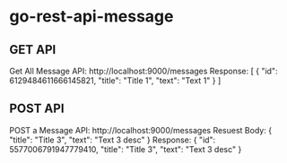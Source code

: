 # go-rest-api-message

## GET API
Get All Message API: http://localhost:9000/messages
Response: 
[
    {
        "id": 6129484611666145821,
        "title": "Title 1",
        "text": "Text 1"
    }
]

## POST API
POST a Message API: http://localhost:9000/messages
Resuest Body:
    {
        "title": "Title 3",
        "text": "Text 3 desc"
    }
Response: 
{
    "id": 5577006791947779410,
    "title": "Title 3",
    "text": "Text 3 desc"
}